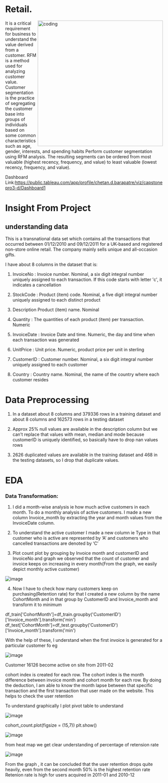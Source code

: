 # Retail.

<img align="right" alt="coding" width="400" src="https://191-dev.s3.ap-southeast-1.amazonaws.com/wp-content/uploads/2021/02/22172404/SPF-Scam-CheckingOut.gif">


It is a critical requirement for business to understand the value derived from a customer. RFM is a method used for analyzing customer value.
Customer segmentation is the practice of segregating the customer base into groups of individuals based on some common characteristics such as age, gender, interests, and spending habits
Perform customer segmentation using RFM analysis. The resulting segments can be ordered from most valuable (highest recency, frequency, and value) to least valuable (lowest recency, frequency, and value).

Dashboard Link:https://public.tableau.com/app/profile/chetan.d.barapatre/viz/capstonepro3-d/Dashboard1


# Insight From Project

## understanding data 

This is a transnational data set which contains all the transactions that occurred between 01/12/2010 and 09/12/2011 for a UK-based and registered non-store online retail. The company mainly sells unique and all-occasion gifts.


I have about 8 columns in the dataset that is:

1) InvoiceNo  : Invoice number. Nominal, a six digit integral number uniquely assigned to each transaction. If this code starts with letter 'c', it indicates a cancellation

2) StockCode  : Product (item) code. Nominal, a five digit integral number uniquely assigned to each distinct product

3) Description	Product (item) name. Nominal

4) Quantity : The quantities of each product (item) per transaction. Numeric

5) InvoiceDate : Invoice Date and time. Numeric, the day and time when each transaction was generated

6) UnitPrice : Unit price. Numeric, product price per unit in sterling

7) CustomerID : Customer number. Nominal, a six digit integral number uniquely assigned to each customer

8) Country : Country name. Nominal, the name of the country where each customer resides

# Data Preprocessing

1)	In a dataset about 8 columns and 379336 rows in a training dataset and about 8 columns and 162573 rows in a testing dataset
	
2)	Approx 25% null values are available in the description column but we can’t replace that values with mean, median and mode because customerID is uniquely identified, so basically have to drop nan values rows
	
3)	2626 duplicated values are available in the training dataset and 468 in the testing datasets, so I drop that duplicate values.

# EDA 
### Data Transformation:

1)	I did a month-wise analysis ie how much active customers in each month. To do a monthly analysis of active customers. I made a new column Invoice_month by extracting the year and month values from the InvoiceDate column.

2)	To understand the active customer I made a new column ie Type in that customer who is active are represented by ‘A’ and customers who cancelled transactions are denoted by ‘C’

3)	Plot count plot by grouping by Invoice month and customerID and InvoiceNo and graph we observed that the count of customer and invoice keeps on increasing in every month(From the graph, we easily depict monthly active customer)


![image](https://user-images.githubusercontent.com/117656346/217812260-fef6b622-1e6a-4165-9a92-fd8ee16dcb5d.png)

4)  Now I have to check how many customers keep on purchasing(Retention rate) for that I created a new column by the name CohortMonth and in that group by CustomerID and Invoice_month and transform it to minimum

df_train['CohortMonth']=df_train.groupby('CustomerID')['Invoice_month'].transform('min')
df_test['CohortMonth']=df_test.groupby('CustomerID')['Invoice_month'].transform('min')

With the help of these, I understand when the first invoice is generated for a particular customer fo eg

![image](https://user-images.githubusercontent.com/117656346/218047789-c76e2886-5257-4028-9b5a-2b1755099b21.png)

Customer 16126 become active on site from 2011-02


cohort index is created for each row. The cohort index is the month difference between invoice month and cohort month for each row. By doing the deduction, I am able to know the month lapse between that specific transaction and the first transaction that user made on the website. This helps to check the user retention

To understand graphically I plot pivot table to understand 

![image](https://user-images.githubusercontent.com/117656346/218056783-1cada95c-6edf-41c8-8402-5c7363b7f46e.png)


cohort_count.plot(figsize = (15,7))
plt.show()

![image](https://user-images.githubusercontent.com/117656346/218060516-8a5fb8b8-5142-4215-b64b-f1bf9263cb4a.png)

from heat map we get clear understanding of percentage of retension rate

![image](https://user-images.githubusercontent.com/117656346/218068649-4cd4faf6-7c27-45ce-9c08-b834679abde9.png)

From the graph , it can be concluded that the user retention drops quite heavily, even from the second month 50% is the highest retention rate Retenion rate is high for users acquired in 2011-01 and 2010-12



























